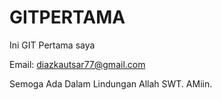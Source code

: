# GITPERTAMA
Ini GIT Pertama saya

Email:
diazkautsar77@gmail.com

Semoga Ada Dalam Lindungan Allah SWT. AMiin.
